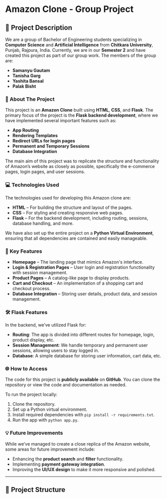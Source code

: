 # Amazon Clone - Group Project

## 📖 Project Description

We are a group of Bachelor of Engineering students specializing in **Computer Science** and **Artificial Intelligence** from **Chitkara University**, Punjab, Rajpura, India. Currently, we are in our **Semester 2** and have created this project as part of our group work. The members of the group are:

- **Samanyu Gautam**
- **Tanisha Garg**
- **Yashita Bansal**
- **Palak Bisht**

### 🚀 About The Project

This project is an **Amazon Clone** built using **HTML**, **CSS**, and **Flask**. The primary focus of the project is the **Flask backend development**, where we have implemented several important features such as:

- **App Routing**
- **Rendering Templates**
- **Redirect URLs for login pages**
- **Permanent and Temporary Sessions**
- **Database Integration**

The main aim of this project was to replicate the structure and functionality of Amazon’s website as closely as possible, specifically the e-commerce pages, login pages, and user sessions.

### 💻 Technologies Used

The technologies used for developing this Amazon clone are:

- **HTML** – For building the structure and layout of the pages.
- **CSS** – For styling and creating responsive web pages.
- **Flask** – For the backend development, including routing, sessions, database handling, and more.

We have also set up the entire project on a **Python Virtual Environment**, ensuring that all dependencies are contained and easily manageable.

### 🔧 Key Features

- **Homepage** – The landing page that mimics Amazon's interface.
- **Login & Registration Pages** – User login and registration functionality with session management.
- **Product Pages** – A catalog-like page to display products.
- **Cart and Checkout** – An implementation of a shopping cart and checkout process.
- **Database Integration** – Storing user details, product data, and session management.

### 🛠️ Flask Features

In the backend, we’ve utilized Flask for:

- **Routing**: The app is divided into different routes for homepage, login, product display, etc.
- **Session Management**: We handle temporary and permanent user sessions, allowing users to stay logged in.
- **Database**: A simple database for storing user information, cart data, etc.
  
### 🌐 How to Access

The code for this project is **publicly available** on **GitHub**. You can clone the repository or view the code and documentation as needed.

To run the project locally:

1. Clone the repository.
2. Set up a Python virtual environment.
3. Install required dependencies with `pip install -r requirements.txt`.
4. Run the app with `python app.py`.

### 💡 Future Improvements

While we’ve managed to create a close replica of the Amazon website, some areas for future improvement include:

- Enhancing the **product search** and **filter** functionality.
- Implementing **payment gateway integration**.
- Improving the **UI/UX design** to make it more responsive and polished.
  
---

## 📁 Project Structure


